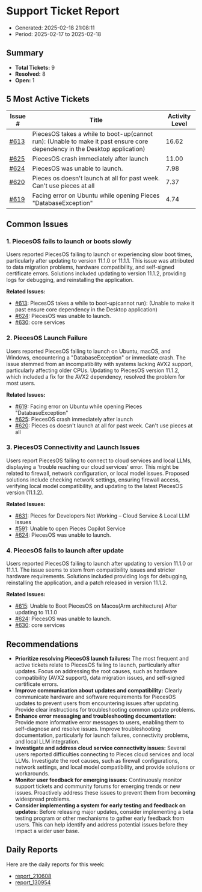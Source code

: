 # Support Ticket Report
- Generated: 2025-02-18 21:08:11
- Period: 2025-02-17 to 2025-02-18

## Summary
- **Total Tickets:** 9
- **Resolved:** 8
- **Open:** 1

## 5 Most Active Tickets
| Issue # | Title | Activity Level |
|---------|-------|----------------|
| [#613](https://github.com/pieces-app/support/issues/613) | PiecesOS takes a while to boot-up(cannot run): (Unable to make it past ensure core dependency in the Desktop application) | 16.62 |
| [#625](https://github.com/pieces-app/support/issues/625) | PiecesOS crash immediately after launch | 11.00 |
| [#624](https://github.com/pieces-app/support/issues/624) | PiecesOS was unable to launch. | 7.98 |
| [#620](https://github.com/pieces-app/support/issues/620) | Pieces os doesn't launch at all for past week. Can't use pieces at all | 7.37 |
| [#619](https://github.com/pieces-app/support/issues/619) | Facing error on Ubuntu while opening Pieces "DatabaseException" | 4.74 |

## Common Issues
### 1. PiecesOS fails to launch or boots slowly
Users reported PiecesOS failing to launch or experiencing slow boot times, particularly after updating to version 11.1.0 or 11.1.1. This issue was attributed to data migration problems, hardware compatibility, and self-signed certificate errors. Solutions included updating to version 11.1.2, providing logs for debugging, and reinstalling the application.

**Related Issues:**
- [#613](https://github.com/pieces-app/support/issues/613): PiecesOS takes a while to boot-up(cannot run): (Unable to make it past ensure core dependency in the Desktop application)
- [#624](https://github.com/pieces-app/support/issues/624): PiecesOS was unable to launch.
- [#630](https://github.com/pieces-app/support/issues/630): core services

### 2. PiecesOS Launch Failure
Users reported PiecesOS failing to launch on Ubuntu, macOS, and Windows, encountering a "DatabaseException" or immediate crash. The issue stemmed from an incompatibility with systems lacking AVX2 support, particularly affecting older CPUs. Updating to PiecesOS version 11.1.2, which included a fix for the AVX2 dependency, resolved the problem for most users.

**Related Issues:**
- [#619](https://github.com/pieces-app/support/issues/619): Facing error on Ubuntu while opening Pieces "DatabaseException"
- [#625](https://github.com/pieces-app/support/issues/625): PiecesOS crash immediately after launch
- [#620](https://github.com/pieces-app/support/issues/620): Pieces os doesn't launch at all for past week. Can't use pieces at all

### 3. PiecesOS Connectivity and Launch Issues
Users report PiecesOS failing to connect to cloud services and local LLMs, displaying a 'trouble reaching our cloud services' error. This might be related to firewall, network configuration, or local model issues. Proposed solutions include checking network settings, ensuring firewall access, verifying local model compatibility, and updating to the latest PiecesOS version (11.1.2).

**Related Issues:**
- [#631](https://github.com/pieces-app/support/issues/631): Pieces for Developers Not Working – Cloud Service & Local LLM Issues
- [#591](https://github.com/pieces-app/support/issues/591): Unable to open Pieces Copilot Service
- [#624](https://github.com/pieces-app/support/issues/624): PiecesOS was unable to launch.

### 4. PiecesOS fails to launch after update
Users reported PiecesOS failing to launch after updating to version 11.1.0 or 11.1.1. The issue seems to stem from compatibility issues and stricter hardware requirements. Solutions included providing logs for debugging, reinstalling the application, and a patch released in version 11.1.2.

**Related Issues:**
- [#615](https://github.com/pieces-app/support/issues/615): Unable to Boot PiecesOS on Macos(Arm architecture) After updating to 11.1.0
- [#624](https://github.com/pieces-app/support/issues/624): PiecesOS was unable to launch.
- [#630](https://github.com/pieces-app/support/issues/630): core services


## Recommendations
- **Prioritize resolving PiecesOS launch failures:** The most frequent and active tickets relate to PiecesOS failing to launch, particularly after updates. Focus on addressing the root causes, such as hardware compatibility (AVX2 support), data migration issues, and self-signed certificate errors.
- **Improve communication about updates and compatibility:** Clearly communicate hardware and software requirements for PiecesOS updates to prevent users from encountering issues after updating. Provide clear instructions for troubleshooting common update problems.
- **Enhance error messaging and troubleshooting documentation:** Provide more informative error messages to users, enabling them to self-diagnose and resolve issues. Improve troubleshooting documentation, particularly for launch failures, connectivity problems, and local LLM integration.
- **Investigate and address cloud service connectivity issues:** Several users reported difficulties connecting to Pieces cloud services and local LLMs. Investigate the root causes, such as firewall configurations, network settings, and local model compatibility, and provide solutions or workarounds.
- **Monitor user feedback for emerging issues:** Continuously monitor support tickets and community forums for emerging trends or new issues. Proactively address these issues to prevent them from becoming widespread problems.
- **Consider implementing a system for early testing and feedback on updates:** Before releasing major updates, consider implementing a beta testing program or other mechanisms to gather early feedback from users. This can help identify and address potential issues before they impact a wider user base.

## Daily Reports
Here are the daily reports for this week:

- [report_210608](daily/2025-02-18/report_210608.md)
- [report_130954](daily/2025-02-18/report_130954.md)
